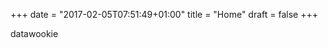 +++
date = "2017-02-05T07:51:49+01:00"
title = "Home"
draft = false
+++

<div class="handle text-center">
	datawookie
</div>